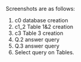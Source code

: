 Screenshots are as follows:
1. c0 database creation
2. c1_2 Table 1&2 creation
3. c3 Table 3 creation
4. Q.2 answer query
5. Q.3 answer query
7. Select query on Tables.
